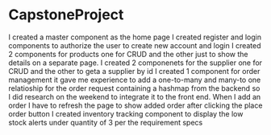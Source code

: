 # CapstoneProject
I created a master component as the home page
I created register and login components to authorize the user to create new account and login
I created 2 components for products one for CRUD and the other just to show the details on a separate page.
I created 2 componenets for the supplier one for CRUD and the other to geta a supplier by id
I created 1 component for order management it gave me experience to add a one-to-many and many-to one relatioship for the order request containing a hashmap from the backend so I did research on the weekend to integrate it to the front end. When I add an order I have to refresh the page to show added order after clicking the place order button
I created inventory tracking component to display the low stock alerts under quantity of 3 per the requirement specs
